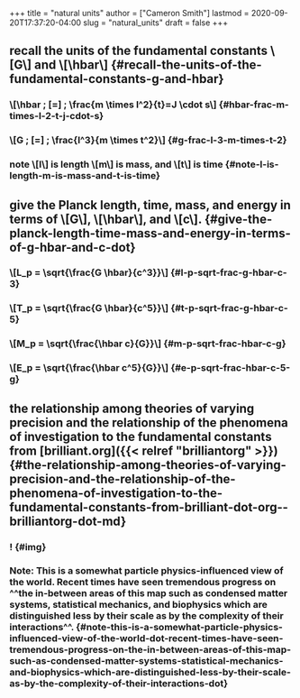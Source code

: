 +++
title = "natural units"
author = ["Cameron Smith"]
lastmod = 2020-09-20T17:37:20-04:00
slug = "natural_units"
draft = false
+++

## recall the units of the fundamental constants \\[G\\] and \\[\hbar\\] {#recall-the-units-of-the-fundamental-constants-g-and-hbar}


### \\[\hbar \; [=] \; \frac{m \times l^2}{t}=J \cdot s\\] {#hbar-frac-m-times-l-2-t-j-cdot-s}


### \\[G \; [=] \; \frac{l^3}{m \times t^2}\\] {#g-frac-l-3-m-times-t-2}


### note \\[l\\] is length \\[m\\] is mass, and \\[t\\] is time {#note-l-is-length-m-is-mass-and-t-is-time}


## give the Planck length, time, mass, and energy in terms of \\[G\\], \\[\hbar\\], and \\[c\\]. {#give-the-planck-length-time-mass-and-energy-in-terms-of-g-hbar-and-c-dot}


### \\[L\_p = \sqrt{\frac{G \hbar}{c^3}}\\] {#l-p-sqrt-frac-g-hbar-c-3}


### \\[T\_p = \sqrt{\frac{G \hbar}{c^5}}\\] {#t-p-sqrt-frac-g-hbar-c-5}


### \\[M\_p = \sqrt{\frac{\hbar c}{G}}\\] {#m-p-sqrt-frac-hbar-c-g}


### \\[E\_p = \sqrt{\frac{\hbar c^5}{G}}\\] {#e-p-sqrt-frac-hbar-c-5-g}


## the relationship among theories of varying precision and the relationship of the phenomena of investigation to the fundamental constants from [brilliant.org]({{< relref "brilliantorg" >}}) {#the-relationship-among-theories-of-varying-precision-and-the-relationship-of-the-phenomena-of-investigation-to-the-fundamental-constants-from-brilliant-dot-org--brilliantorg-dot-md}


### \![](![](https://firebasestorage.googleapis.com/v0/b/firescript-577a2.appspot.com/o/imgs%2Fapp%2Fcameronraysmith%2F%5FQDE-HeNOW.png?alt=media&token=fd63922e-e9e8-43d9-a958-f691a07a184c)) {#img}


### Note: This is a somewhat particle physics-influenced view of the world. Recent times have seen tremendous progress on ^^the in-between areas of this map such as condensed matter systems, statistical mechanics, and biophysics which are distinguished less by their scale as by the complexity of their interactions^^. {#note-this-is-a-somewhat-particle-physics-influenced-view-of-the-world-dot-recent-times-have-seen-tremendous-progress-on-the-in-between-areas-of-this-map-such-as-condensed-matter-systems-statistical-mechanics-and-biophysics-which-are-distinguished-less-by-their-scale-as-by-the-complexity-of-their-interactions-dot}
